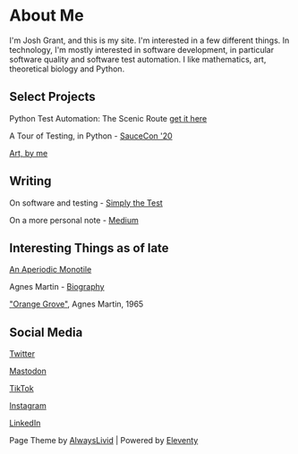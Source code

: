 # About Me

I'm Josh Grant, and this is my site. I'm interested in a few different things. In technology, I'm mostly interested in software development, in particular software quality and software test automation. I like mathematics, art, theoretical biology and Python. 

## Select Projects

Python Test Automation: The Scenic Route [get it here](https://leanpub.com/pythontestautomationthelongway)

A Tour of Testing, in Python - [SauceCon '20](https://github.com/joshmgrant/saucecon_tourAllThePythonThings)

[Art, by me](https://mastodon.art/@joshin4colours/media)

## Writing

On software and testing - [Simply the Test](https://simplythetest.tumblr.com)

On a more personal note - [Medium](https://joshin4colours.medium.com/)

## Interesting Things as of late

[An Aperiodic Monotile](https://cs.uwaterloo.ca/~csk/hat/)

Agnes Martin - [Biography](https://www.aci-iac.ca/art-books/agnes-martin/biography/)

["Orange Grove"](https://www.arthistoryproject.com/artists/agnes-martin/orange-grove/), Agnes Martin, 1965

## Social Media

[Twitter](https://twitter.com/joshin4colours)

[Mastodon](https://mastodon.social/@joshin4colours)

[TikTok](https://www.tiktok.com/@joshin5colours)

[Instagram](https://www.instagram.com/joshin4colours/?hl=en)

[LinkedIn](https://www.linkedin.com/in/josh-grant-9570a214/)

Page Theme by [AlwaysLivid](https://alwayslivid.com) | Powered by [Eleventy](https://www.11ty.io/)
